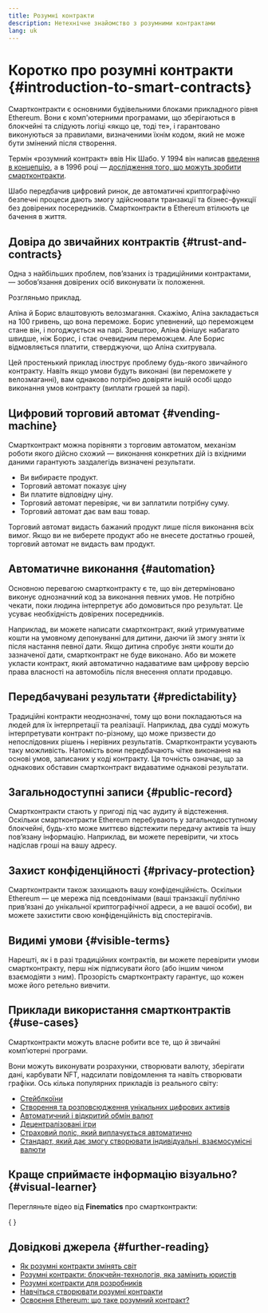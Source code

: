 ```yaml
---
title: Розумні контракти
description: Нетехнічне знайомство з розумними контрактами
lang: uk
---
```


# Коротко про розумні контракти \{#introduction-to-smart-contracts}

Смартконтракти є основними будівельними блоками прикладного рівня Ethereum. Вони є комп'ютерними програмами, що зберігаються в блокчейні та слідують логіці «якщо це, тоді те», і гарантовано виконуються за правилами, визначеними їхнім кодом, який не може бути змінений після створення.

Термін «розумний контракт» ввів Нік Шабо. У 1994 він написав [введення в концепцію](https://www.fon.hum.uva.nl/rob/Courses/InformationInSpeech/CDROM/Literature/LOTwinterschool2006/szabo.best.vwh.net/smart.contracts.html), а в 1996 році — [дослідження того, що можуть зробити смартконтракти](https://www.fon.hum.uva.nl/rob/Courses/InformationInSpeech/CDROM/Literature/LOTwinterschool2006/szabo.best.vwh.net/smart_contracts_2.html).

Шабо передбачив цифровий ринок, де автоматичні криптографічно безпечні процеси дають змогу здійснювати транзакції та бізнес-функції без довірених посередників. Смартконтракти в Ethereum втілюють це бачення в життя.

## Довіра до звичайних контрактів \{#trust-and-contracts}

Одна з найбільших проблем, пов’язаних із традиційними контрактами, — зобов’язання довірених осіб виконувати їх положення.

Розгляньмо приклад.

Аліна й Борис влаштовують велозмагання. Скажімо, Аліна закладається на 100 гривень, що вона переможе. Борис упевнений, що переможцем стане він, і погоджується на парі. Зрештою, Аліна фінішує набагато швидше, ніж Борис, і стає очевидним переможцем. Але Борис відмовляється платити, стверджуючи, що Аліна схитрувала.

Цей простенький приклад ілюструє проблему будь-якого звичайного контракту. Навіть якщо умови будуть виконані (ви переможете у велозмаганні), вам однаково потрібно довіряти іншій особі щодо виконання умов контракту (виплати грошей за парі).

## Цифровий торговий автомат \{#vending-machine}

Смартконтракт можна порівняти з торговим автоматом, механізм роботи якого дійсно схожий — виконання конкретних дій із вхідними даними гарантують заздалегідь визначені результати.

- Ви вибираєте продукт.
- Торговий автомат показує ціну
- Ви платите відповідну ціну.
- Торговий автомат перевіряє, чи ви заплатили потрібну суму.
- Торговий автомат дає вам ваш товар.

Торговий автомат видасть бажаний продукт лише після виконання всіх вимог. Якщо ви не виберете продукт або не внесете достатньо грошей, торговий автомат не видасть вам продукт.

## Автоматичне виконання \{#automation}

Основною перевагою смартконтракту є те, що він детерміновано виконує однозначний код за виконання певних умов. Не потрібно чекати, поки людина інтерпретує або домовиться про результат. Це усуває необхідність довірених посередників.

Наприклад, ви можете написати смартконтракт, який утримуватиме кошти на умовному депонуванні для дитини, даючи їй змогу зняти їх після настання певної дати. Якщо дитина спробує зняти кошти до зазначеної дати, смартконтракт не буде виконано. Або ви можете укласти контракт, який автоматично надаватиме вам цифрову версію права власності на автомобіль після внесення оплати продавцю.

## Передбачувані результати \{#predictability}

Традиційні контракти неоднозначні, тому що вони покладаються на людей для їх інтерпретації та реалізації. Наприклад, два судді можуть інтерпретувати контракт по-різному, що може призвести до непослідовних рішень і нерівних результатів. Смартконтракти усувають таку можливість. Натомість вони передбачають чітке виконання на основі умов, записаних у коді контракту. Ця точність означає, що за однакових обставин смартконтракт видаватиме однакові результати.

## Загальнодоступні записи \{#public-record}

Смартконтракти стають у пригоді під час аудиту й відстеження. Оскільки смартконтракти Ethereum перебувають у загальнодоступному блокчейні, будь-хто може миттєво відстежити передачу активів та іншу пов’язану інформацію. Наприклад, ви можете перевірити, чи хтось надіслав гроші на вашу адресу.

## Захист конфіденційності \{#privacy-protection}

Смартконтракти також захищають вашу конфіденційність. Оскільки Ethereum — це мережа під псевдонімами (ваші транзакції публічно прив’язані до унікальної криптографічної адреси, а не вашої особи), ви можете захистити свою конфіденційність від спостерігачів.

## Видимі умови \{#visible-terms}

Нарешті, як і в разі традиційних контрактів, ви можете перевірити умови смартконтракту, перш ніж підписувати його (або іншим чином взаємодіяти з ним). Прозорість смартконтракту гарантує, що кожен може його ретельно вивчити.

## Приклади використання смартконтрактів \{#use-cases}

Смартконтракти можуть власне робити все те, що й звичайні комп’ютерні програми.

Вони можуть виконувати розрахунки, створювати валюту, зберігати дані, карбувати NFT, надсилати повідомлення та навіть створювати графіки. Ось кілька популярних прикладів із реального світу:

- [Стейблкоїни](/stablecoins/)
- [Створення та розповсюдження унікальних цифрових активів](/nft/)
- [Автоматичний і відкритий обмін валют](/get-eth/#dex)
- [Децентралізовані ігри](/dapps/?category=gaming)
- [Страховий поліс, який виплачується автоматично](https://etherisc.com/)
- [Стандарт, який дає змогу створювати індивідуальні, взаємосумісні валюти](/developers/docs/standards/tokens/)

## Краще сприймаєте інформацію візуально? \{#visual-learner}

Перегляньте відео від **Finematics** про смартконтракти:

{
<YouTube id="pWGLtjG-F5c" />
}

## Довідкові джерела \{#further-reading}

- [Як розумні контракти змінять світ](https://www.youtube.com/watch?v=pA6CGuXEKtQ)
- [Розумні контракти: блокчейн-технологія, яка замінить юристів](https://blockgeeks.com/guides/smart-contracts/)
- [Розумні контракти для розробників](/developers/docs/smart-contracts/)
- [Навчіться створювати розумні контракти](/developers/learning-tools/)
- [Освоєння Ethereum: що таке розумний контракт?](https://github.com/ethereumbook/ethereumbook/blob/develop/07smart-contracts-solidity.asciidoc#what-is-a-smart-contract)
